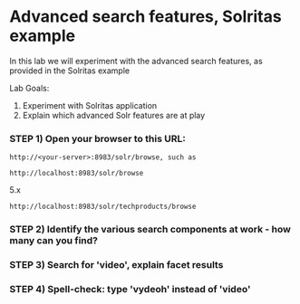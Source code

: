 # Advanced search features, Solritas example

In this lab we will experiment with the advanced search features,
as provided in the Solritas example

Lab Goals:

1. Experiment with Solritas application
2. Explain which advanced Solr features are at play


### STEP 1) Open your browser to this URL: 

    http://<your-server>:8983/solr/browse, such as
    
    http://localhost:8983/solr/browse

5.x

    http://localhost:8983/solr/techproducts/browse

### STEP 2) Identify the various search components at work - how many can you find?


### STEP 3) Search for 'video', explain facet results


### STEP 4) Spell-check: type 'vydeoh' instead of 'video'
